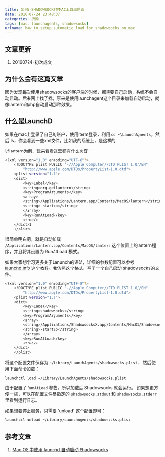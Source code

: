 ```yaml
---
title: 如何让SHADOWSOCKS在MAC上自动启动
date: 2016-07-24 23:48:37
categories: 折腾
tags: [mac, launchagents, shadowsocks]
urlname: how_to_setup_automatic_load_for_shadowsocks_on_mac
---
```


## 文章更新

1. 20160724-初次成文

## 为什么会有这篇文章

因为发现每次使用shadowsocks的客户端的时候，都需要自己启动，系统不会自动启动。后来网上找了找，原来是使用launchagent这个目录来加载自动启动，就像lantern和php自动启动那种效果。<!-- more -->

## 什么是LaunchD

如果在mac上登录了自己的账户，使用iterm登录，利用 `cd ~\LaunchAgnents`，然后 ls，你会看到一些xml文件，比如我的系统上，是这样的

以lantern为例，我来看看这里都有什么内容：

``` bash
<?xml version="1.0" encoding="UTF-8"?>
	<!DOCTYPE plist PUBLIC "-//Apple Computer//DTD PLIST 1.0//EN"
		"http://www.apple.com/DTDs/PropertyList-1.0.dtd">
	<plist version="1.0">
	<dict>
		<key>Label</key>
		<string>org.getlantern</string>
		<key>ProgramArguments</key>
		<array>
		<string>/Applications/Lantern.app/Contents/MacOS/lantern</string>
		<string>-startup</string>
		</array>
		<key>RunAtLoad</key>
        <true/>
	</dict>1
	</plist>
```

很简单明白吧，就是自动加载 `/Applications/Lantern.app/Contents/MacOS/lantern` 这个位置上的lantern程序，并且将其设置为 RunAtLoad 模式。

如果大家想学习更多关于Lanunch的语法，详细的参数配置可以参考 [launchd.info](http://http://launchd.info/) 这个教程。我仿照这个格式，写了一个自己启动 shadowsocks的文件。

``` bash
<?xml version="1.0" encoding="UTF-8"?>
	<!DOCTYPE plist PUBLIC "-//Apple Computer//DTD PLIST 1.0//EN"
		"http://www.apple.com/DTDs/PropertyList-1.0.dtd">
	<plist version="1.0">
	<dict>
		<key>Label</key>
		<string>shadowsocks</string>
		<key>ProgramArguments</key>
		<array>
		<string>/Applications/ShadowsocksX.app/Contents/MacOS/ShadowsocksX</string>
		<string>-startup</string>
		</array>
		<key>RunAtLoad</key>
        <true/>
	</dict>
	</plist>
```

将这个配置文件保存为 `~/Library/LaunchAgents/shadowsocks.plist`， 然后使用下面命令加载：

``` bash
launchctl load ~/Library/LaunchAgents/shadowsocks.plist
```

由于配置了 `RunAtLoad` 参数，所以加载后 Shadowsocks 就会运行。 如果想更方便一些，可以在配置文件里指定的 `shadowsocks.stdout` 和 `shadowsocks.stderr` 里看到运行日志。

如果想要停止服务，只需要 'unload' 这个配置即可：

``` bash
launchctl unload ~/Library/LaunchAgents/shadowsocks.plist
```

## 参考文章

1. [Mac OS 中使用 launchd 自动启动 Shadowsocks](http://gnailuy.com/mac/2015/05/19/launchd-configuration-for-shadowsocks/)
